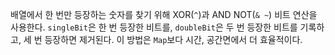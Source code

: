 배열에서 한 번만 등장하는 숫자를 찾기 위해 XOR(`^`)과 AND NOT(`& ~`) 비트 연산을 사용한다.
`singleBit`은 한 번 등장한 비트를, `doubleBit`은 두 번 등장한 비트를 기록하고, 세 번 등장하면 제거된다.
이 방법은 `Map`보다 시간, 공간면에서 더 효율적이다.
